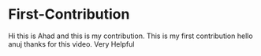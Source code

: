 # First-Contribution
Hi this is Ahad and this is my contribution.
This is my first contribution
hello anuj thanks for this video. Very Helpful
